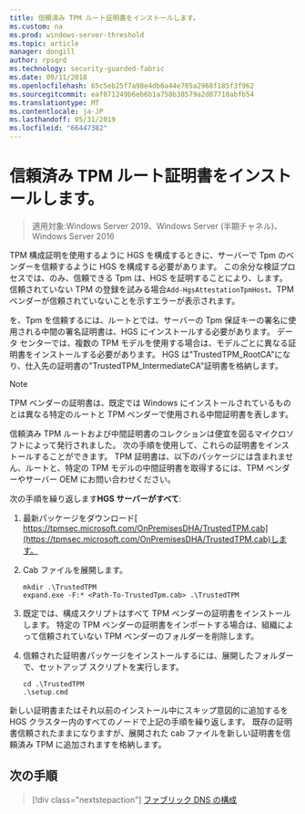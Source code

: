 ```yaml
---
title: 信頼済み TPM ルート証明書をインストールします。
ms.custom: na
ms.prod: windows-server-threshold
ms.topic: article
manager: dongill
author: rpsqrd
ms.technology: security-guarded-fabric
ms.date: 09/11/2018
ms.openlocfilehash: 65c5eb25f7a98e4db6a44e705a2968f185f3f962
ms.sourcegitcommit: eaf071249b6eb6b1a758b38579a2d87710abfb54
ms.translationtype: MT
ms.contentlocale: ja-JP
ms.lasthandoff: 05/31/2019
ms.locfileid: "66447382"
---
```

# <a name="install-trusted-tpm-root-certificates"></a>信頼済み TPM ルート証明書をインストールします。

>適用対象:Windows Server 2019、Windows Server (半期チャネル)、Windows Server 2016

TPM 構成証明を使用するように HGS を構成するときに、サーバーで Tpm のベンダーを信頼するように HGS を構成する必要があります。
この余分な検証プロセスでは、のみ、信頼できる Tpm は、HGS を証明することにより、します。
信頼されていない TPM の登録を試みる場合`Add-HgsAttestationTpmHost`、TPM ベンダーが信頼されていないことを示すエラーが表示されます。

を、Tpm を信頼するには、ルートとでは、サーバーの Tpm 保証キーの署名に使用される中間の署名証明書は、HGS にインストールする必要があります。
データ センターでは、複数の TPM モデルを使用する場合は、モデルごとに異なる証明書をインストールする必要があります。
HGS は"TrustedTPM_RootCA"になり、仕入先の証明書の"TrustedTPM_IntermediateCA"証明書を格納します。

> [!NOTE]
> TPM ベンダーの証明書は、既定では Windows にインストールされているものとは異なる特定のルートと TPM ベンダーで使用される中間証明書を表します。

信頼済み TPM ルートおよび中間証明書のコレクションは便宜を図るマイクロソフトによって発行されました。
次の手順を使用して、これらの証明書をインストールすることができます。
TPM 証明書は、以下のパッケージには含まれません、ルートと、特定の TPM モデルの中間証明書を取得するには、TPM ベンダーやサーバー OEM にお問い合わせください。

次の手順を繰り返します**HGS サーバーがすべて**:

1.  最新パッケージをダウンロード[ https://tpmsec.microsoft.com/OnPremisesDHA/TrustedTPM.cab](https://tpmsec.microsoft.com/OnPremisesDHA/TrustedTPM.cab)します。

2.  Cab ファイルを展開します。

    ```
    mkdir .\TrustedTPM
    expand.exe -F:* <Path-To-TrustedTpm.cab> .\TrustedTPM
    ```

3.  既定では、構成スクリプトはすべて TPM ベンダーの証明書をインストールします。 特定の TPM ベンダーの証明書をインポートする場合は、組織によって信頼されていない TPM ベンダーのフォルダーを削除します。

4.  信頼された証明書パッケージをインストールするには、展開したフォルダーで、セットアップ スクリプトを実行します。

    ```
    cd .\TrustedTPM
    .\setup.cmd
    ```

新しい証明書またはそれ以前のインストール中にスキップ意図的に追加するを HGS クラスター内のすべてのノードで上記の手順を繰り返します。
既存の証明書信頼されたままになりますが、展開された cab ファイルを新しい証明書を信頼済み TPM に追加されますを格納します。

## <a name="next-step"></a>次の手順

> [!div class="nextstepaction"]
> [ファブリック DNS の構成](guarded-fabric-configuring-fabric-dns-tpm.md)



